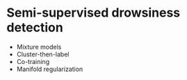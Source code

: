 # Semi-supervised drowsiness detection

- Mixture models
- Cluster-then-label
- Co-training
- Manifold regularization
